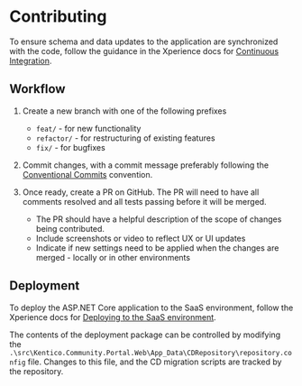 # Contributing

To ensure schema and data updates to the application are synchronized with the
code, follow the guidance in the Xperience docs for
[Continuous Integration](https://docs.kentico.com/x/YAaiCQ).

## Workflow

1. Create a new branch with one of the following prefixes

   - `feat/` - for new functionality
   - `refactor/` - for restructuring of existing features
   - `fix/` - for bugfixes

1. Commit changes, with a commit message preferably following the
   [Conventional Commits](https://www.conventionalcommits.org/en/v1.0.0/#summary)
   convention.

1. Once ready, create a PR on GitHub. The PR will need to have all comments
   resolved and all tests passing before it will be merged.

   - The PR should have a helpful description of the scope of changes being
     contributed.
   - Include screenshots or video to reflect UX or UI updates
   - Indicate if new settings need to be applied when the changes are merged -
     locally or in other environments

## Deployment

To deploy the ASP.NET Core application to the SaaS environment, follow the
Xperience docs for
[Deploying to the SaaS environment](https://docs.kentico.com/x/IgKQC).

The contents of the deployment package can be controlled by modifying the
`.\src\Kentico.Community.Portal.Web\App_Data\CDRepository\repository.config`
file. Changes to this file, and the CD migration scripts are tracked by the
repository.
